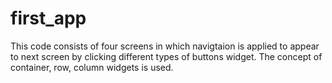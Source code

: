 # first_app
This code consists of four screens in which navigtaion is applied to appear to next screen by clicking different types of buttons widget.
The concept of container, row, column widgets is used.
